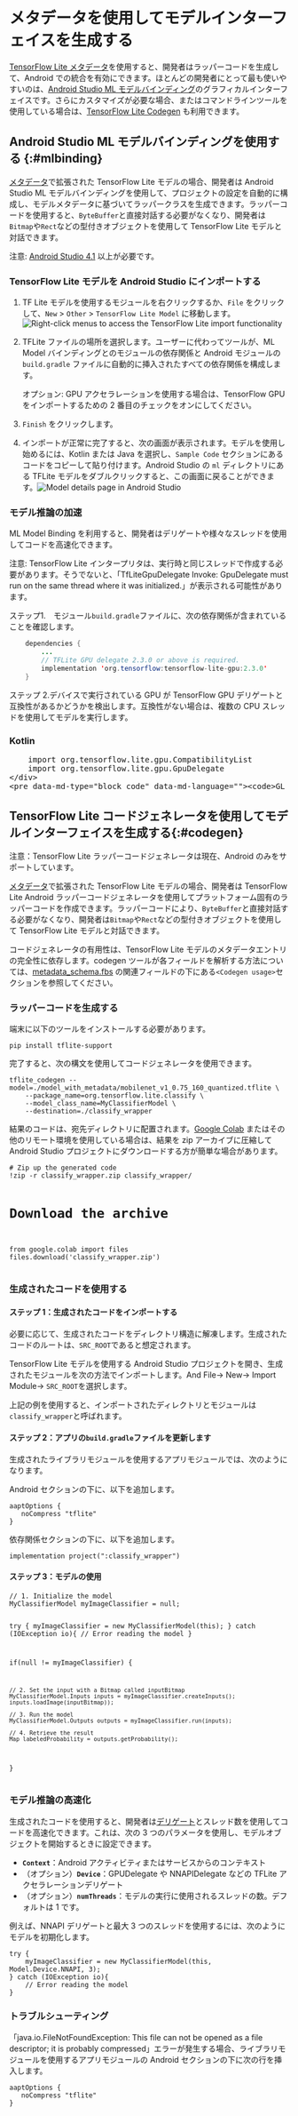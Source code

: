 # メタデータを使用してモデルインターフェイスを生成する

[TensorFlow Lite メタデータ](../convert/metadata)を使用すると、開発者はラッパーコードを生成して、Android での統合を有効にできます。ほとんどの開発者にとって最も使いやすいのは、[Android Studio ML モデルバインディング](#mlbinding)のグラフィカルインターフェイスです。さらにカスタマイズが必要な場合、またはコマンドラインツールを使用している場合は、[TensorFlow Lite Codegen](#codegen) も利用できます。

## Android Studio ML モデルバインディングを使用する {:#mlbinding}

[メタデータ](../convert/metadata.md)で拡張された TensorFlow Lite モデルの場合、開発者は Android Studio ML モデルバインディングを使用して、プロジェクトの設定を自動的に構成し、モデルメタデータに基づいてラッパークラスを生成できます。ラッパーコードを使用すると、`ByteBuffer`と直接対話する必要がなくなり、開発者は`Bitmap`や`Rect`などの型付きオブジェクトを使用して TensorFlow Lite モデルと対話できます。

注意: [Android Studio 4.1](https://developer.android.com/studio) 以上が必要です。

### TensorFlow Lite モデルを Android Studio にインポートする

1. TF Lite モデルを使用するモジュールを右クリックするか、`File` をクリックして、`New` &gt; `Other` &gt; `TensorFlow Lite Model` に移動します。![Right-click menus to access the TensorFlow Lite import functionality](../images/android/right_click_menu.png)

2. TFLite ファイルの場所を選択します。ユーザーに代わってツールが、ML Model バインディングとのモジュールの依存関係と Android モジュールの `build.gradle` ファイルに自動的に挿入されたすべての依存関係を構成します。

    オプション: <a>GPU アクセラレーション</a>を使用する場合は、TensorFlow GPU をインポートするための 2 番目のチェックをオンにしてください。<img>

3. `Finish` をクリックします。

4. インポートが正常に完了すると、次の画面が表示されます。モデルを使用し始めるには、Kotlin または Java を選択し、`Sample Code` セクションにあるコードをコピーして貼り付けます。Android Studio の `ml` ディレクトリにある TFLite モデルをダブルクリックすると、この画面に戻ることができます。![Model details page in Android Studio](../images/android/model_details.png)

### モデル推論の加速

ML Model Binding を利用すると、開発者はデリゲートや様々なスレッドを使用してコードを高速化できます。

注意: TensorFlow Lite インタープリタは、実行時と同じスレッドで作成する必要があります。そうでないと、「TfLiteGpuDelegate Invoke: GpuDelegate must run on the same thread where it was initialized.」が表示される可能性があります。

ステップ1.　モジュール`build.gradle`ファイルに、次の依存関係が含まれていることを確認します。

```java
    dependencies {
        ...
        // TFLite GPU delegate 2.3.0 or above is required.
        implementation 'org.tensorflow:tensorflow-lite-gpu:2.3.0'
    }
```

ステップ 2.デバイスで実行されている GPU が TensorFlow GPU デリゲートと互換性があるかどうかを検出します。互換性がない場合は、複数の CPU スレッドを使用してモデルを実行します。

<div>
    <devsite-selector>
    <section>
      <h3>Kotlin</h3>
      <p></p>
<pre class="prettyprint lang-kotlin">    import org.tensorflow.lite.gpu.CompatibilityList
    import org.tensorflow.lite.gpu.GpuDelegate
&lt;/div&gt;
&lt;pre data-md-type="block_code" data-md-language=""&gt;&lt;code&gt;GL_CODE_13&lt;/code&gt;</pre>
<div data-md-type="block_html"></div>
</section></devsite-selector>
</div>
<h2 data-md-type="header" data-md-header-level="2">TensorFlow Lite コードジェネレータを使用してモデルインターフェイスを生成する{:#codegen}</h2>
<p data-md-type="paragraph">注意：TensorFlow Lite ラッパーコードジェネレータは現在、Android のみをサポートしています。</p>
<p data-md-type="paragraph"><a href="../convert/metadata.md" data-md-type="link">メタデータ</a>で拡張された TensorFlow Lite モデルの場合、開発者は TensorFlow Lite Android ラッパーコードジェネレータを使用してプラットフォーム固有のラッパーコードを作成できます。ラッパーコードにより、<code data-md-type="codespan">ByteBuffer</code>と直接対話する必要がなくなり、開発者は<code data-md-type="codespan">Bitmap</code>や<code data-md-type="codespan">Rect</code>などの型付きオブジェクトを使用して TensorFlow Lite モデルと対話できます。</p>
<p data-md-type="paragraph">コードジェネレータの有用性は、TensorFlow Lite モデルのメタデータエントリの完全性に依存します。codegen ツールが各フィールドを解析する方法については、<a href="https://github.com/tensorflow/tflite-support/blob/master/tensorflow_lite_support/metadata/metadata_schema.fbs" data-md-type="link">metadata_schema.fbs</a> の関連フィールドの下にある<code>&lt;Codegen usage&gt;</code>セクションを参照してください。</p>
<h3 data-md-type="header" data-md-header-level="3">ラッパーコードを生成する</h3>
<p data-md-type="paragraph">端末に以下のツールをインストールする必要があります。</p>
<pre data-md-type="block_code" data-md-language="sh"><code class="language-sh">pip install tflite-support</code></pre>
<p data-md-type="paragraph">完了すると、次の構文を使用してコードジェネレータを使用できます。</p>
<pre data-md-type="block_code" data-md-language="sh"><code class="language-sh">tflite_codegen --model=./model_with_metadata/mobilenet_v1_0.75_160_quantized.tflite \
    --package_name=org.tensorflow.lite.classify \
    --model_class_name=MyClassifierModel \
    --destination=./classify_wrapper</code></pre>
<p data-md-type="paragraph">結果のコードは、宛先ディレクトリに配置されます。<a href="https://colab.research.google.com/" data-md-type="link">Google Colab</a> またはその他のリモート環境を使用している場合は、結果を zip アーカイブに圧縮して Android Studio プロジェクトにダウンロードする方が簡単な場合があります。</p>
<pre data-md-type="block_code" data-md-language="python"><code class="language-python"># Zip up the generated code
!zip -r classify_wrapper.zip classify_wrapper/

# Download the archive
from google.colab import files
files.download('classify_wrapper.zip')</code></pre>
<h3 data-md-type="header" data-md-header-level="3">生成されたコードを使用する</h3>
<h4 data-md-type="header" data-md-header-level="4">ステップ 1：生成されたコードをインポートする</h4>
<p data-md-type="paragraph">必要に応じて、生成されたコードをディレクトリ構造に解凍します。生成されたコードのルートは、<code data-md-type="codespan">SRC_ROOT</code>であると想定されます。</p>
<p data-md-type="paragraph">TensorFlow Lite モデルを使用する Android Studio プロジェクトを開き、生成されたモジュールを次の方法でインポートします。And File-&gt; New-&gt; Import Module-&gt; <code data-md-type="codespan">SRC_ROOT</code>を選択します。</p>
<p data-md-type="paragraph">上記の例を使用すると、インポートされたディレクトリとモジュールは<code data-md-type="codespan">classify_wrapper</code>と呼ばれます。</p>
<h4 data-md-type="header" data-md-header-level="4">ステップ 2：アプリの<code data-md-type="codespan">build.gradle</code>ファイルを更新します</h4>
<p data-md-type="paragraph">生成されたライブラリモジュールを使用するアプリモジュールでは、次のようになります。</p>
<p data-md-type="paragraph">Android セクションの下に、以下を追加します。</p>
<pre data-md-type="block_code" data-md-language="build"><code class="language-build">aaptOptions {
   noCompress "tflite"
}</code></pre>
<p data-md-type="paragraph">依存関係セクションの下に、以下を追加します。</p>
<pre data-md-type="block_code" data-md-language="build"><code class="language-build">implementation project(":classify_wrapper")</code></pre>
<h4 data-md-type="header" data-md-header-level="4">ステップ 3：モデルの使用</h4>
<pre data-md-type="block_code" data-md-language="java"><code class="language-java">// 1. Initialize the model
MyClassifierModel myImageClassifier = null;

try {
    myImageClassifier = new MyClassifierModel(this);
} catch (IOException io){
    // Error reading the model
}

if(null != myImageClassifier) {

    // 2. Set the input with a Bitmap called inputBitmap
    MyClassifierModel.Inputs inputs = myImageClassifier.createInputs();
    inputs.loadImage(inputBitmap));

    // 3. Run the model
    MyClassifierModel.Outputs outputs = myImageClassifier.run(inputs);

    // 4. Retrieve the result
    Map labeledProbability = outputs.getProbability();
}</code></pre>
<h3 data-md-type="header" data-md-header-level="3">モデル推論の高速化</h3>
<p data-md-type="paragraph">生成されたコードを使用すると、開発者は<a href="../performance/delegates.md" data-md-type="link">デリゲート</a>とスレッド数を使用してコードを高速化できます。これは、次の 3 つのパラメータを使用し、モデルオブジェクトを開始するときに設定できます。</p>
<ul data-md-type="list" data-md-list-type="unordered" data-md-list-tight="true">
<li data-md-type="list_item" data-md-list-type="unordered">
<strong data-md-type="double_emphasis"><code data-md-type="codespan">Context</code></strong>：Android アクティビティまたはサービスからのコンテキスト</li>
<li data-md-type="list_item" data-md-list-type="unordered">（オプション）<strong data-md-type="double_emphasis"><code data-md-type="codespan">Device</code></strong>：GPUDelegate や NNAPIDelegate などの TFLite アクセラレーションデリゲート</li>
<li data-md-type="list_item" data-md-list-type="unordered">（オプション）<strong data-md-type="double_emphasis"><code data-md-type="codespan">numThreads</code></strong>：モデルの実行に使用されるスレッドの数。デフォルトは 1 です。</li>
</ul>
<p data-md-type="paragraph">例えば、NNAPI デリゲートと最大 3 つのスレッドを使用するには、次のようにモデルを初期化します。</p>
<pre data-md-type="block_code" data-md-language="java"><code class="language-java">try {
    myImageClassifier = new MyClassifierModel(this, Model.Device.NNAPI, 3);
} catch (IOException io){
    // Error reading the model
}</code></pre>
<h3 data-md-type="header" data-md-header-level="3">トラブルシューティング</h3>
<p data-md-type="paragraph">「java.io.FileNotFoundException: This file can not be opened as a file descriptor; it is probably compressed」エラーが発生する場合、ライブラリモジュールを使用するアプリモジュールの Android セクションの下に次の行を挿入します。</p>
<pre data-md-type="block_code" data-md-language="build"><code class="language-build">aaptOptions {
   noCompress "tflite"
}</code></pre>
